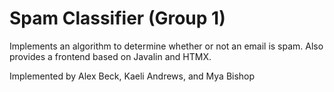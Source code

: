 # Spam Classifier (Group 1)
Implements an algorithm to determine whether or not an email is spam. Also provides a frontend based on Javalin and HTMX.

Implemented by Alex Beck, Kaeli Andrews, and Mya Bishop
